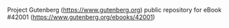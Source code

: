 Project Gutenberg (https://www.gutenberg.org) public repository for eBook #42001 (https://www.gutenberg.org/ebooks/42001)
